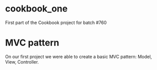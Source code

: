 # cookbook_one
First part of the Cookbook project for batch #760

# MVC pattern

On our first project we were able to create a basic MVC pattern: Model, View, Controller. 
